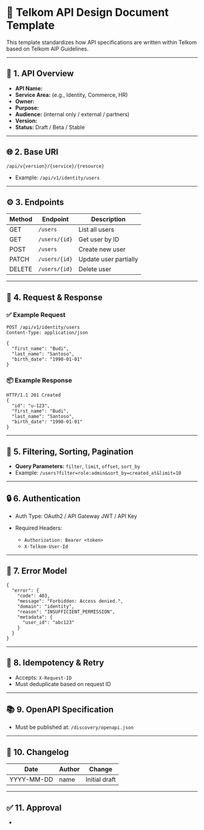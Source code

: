 # 📄 Telkom API Design Document Template

This template standardizes how API specifications are written within Telkom based on Telkom AIP Guidelines.

---

## 📘 1. API Overview

* **API Name:**
* **Service Area:** (e.g., Identity, Commerce, HR)
* **Owner:**
* **Purpose:**
* **Audience:** (internal only / external / partners)
* **Version:**
* **Status:** Draft / Beta / Stable

---

## 🌐 2. Base URI

```
/api/v{version}/{service}/{resource}
```

* Example: `/api/v1/identity/users`

---

## ⚙️ 3. Endpoints

| Method | Endpoint      | Description           |
| ------ | ------------- | --------------------- |
| GET    | `/users`      | List all users        |
| GET    | `/users/{id}` | Get user by ID        |
| POST   | `/users`      | Create new user       |
| PATCH  | `/users/{id}` | Update user partially |
| DELETE | `/users/{id}` | Delete user           |

---

## 🔧 4. Request & Response

### ✅ Example Request

```
POST /api/v1/identity/users
Content-Type: application/json

{
  "first_name": "Budi",
  "last_name": "Santoso",
  "birth_date": "1990-01-01"
}
```

### 📦 Example Response

```
HTTP/1.1 201 Created
{
  "id": "u-123",
  "first_name": "Budi",
  "last_name": "Santoso",
  "birth_date": "1990-01-01"
}
```

---

## 📑 5. Filtering, Sorting, Pagination

* **Query Parameters:** `filter`, `limit`, `offset`, `sort_by`
* Example: `/users?filter=role:admin&sort_by=created_at&limit=10`

---

## 🔒 6. Authentication

* Auth Type: OAuth2 / API Gateway JWT / API Key
* Required Headers:

  * `Authorization: Bearer <token>`
  * `X-Telkom-User-Id`

---

## 🚫 7. Error Model

```
{
  "error": {
    "code": 403,
    "message": "Forbidden: Access denied.",
    "domain": "identity",
    "reason": "INSUFFICIENT_PERMISSION",
    "metadata": {
      "user_id": "abc123"
    }
  }
}
```

---

## 🔁 8. Idempotency & Retry

* Accepts: `X-Request-ID`
* Must deduplicate based on request ID

---

## 📚 9. OpenAPI Specification

* Must be published at: `/discovery/openapi.json`

---

## 📎 10. Changelog

| Date       | Author | Change        |
| ---------- | ------ | ------------- |
| YYYY-MM-DD | name   | Initial draft |

---

## ✅ 11. Approval

*
